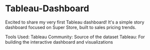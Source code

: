 # Tableau-Dashboard
Excited to share my very first Tableau dashboard! It's a simple story dashboard focused on Super Store, built to sales pricing trends.

Tools Used:
Tableau Community: Source of the dataset 
Tableau: For building the interactive dashboard and visualizations

